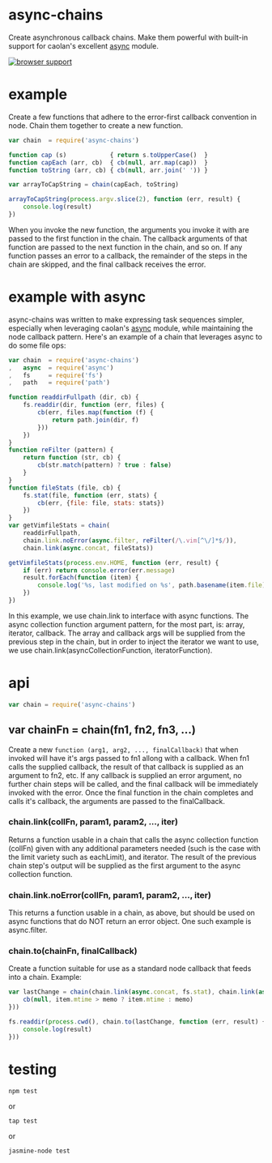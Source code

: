 async-chains
============

Create asynchronous callback chains. Make them powerful with built-in support for caolan's excellent [async](https://github.com/caolan/async) module.

[![browser support](http://ci.testling.com/jasonpincin/async-chains.png)](http://ci.testling.com/jasonpincin/async-chains)

# example

Create a few functions that adhere to the error-first callback convention in node. Chain them together to create a new function.  

```js
var chain  = require('async-chains')

function cap (s)            { return s.toUpperCase()  }
function capEach (arr, cb)  { cb(null, arr.map(cap))  }
function toString (arr, cb) { cb(null, arr.join(' ')) }

var arrayToCapString = chain(capEach, toString)

arrayToCapString(process.argv.slice(2), function (err, result) {
    console.log(result)
})
```

When you invoke the new function, the arguments you invoke it with are passed to the first function in the chain. The callback arguments 
of that function are passed to the next function in the chain, and so on. If any function passes an error to a callback, the remainder of the 
steps in the chain are skipped, and the final callback receives the error.

# example with async

async-chains was written to make expressing task sequences simpler, especially when leveraging caolan's [async](https://github.com/caolan/async) 
module, while maintaining the node callback pattern. Here's an example of a chain that leverages async to do some file ops:

```js
var chain  = require('async-chains')
,   async  = require('async')
,   fs     = require('fs')
,   path   = require('path')

function readdirFullpath (dir, cb) {
    fs.readdir(dir, function (err, files) {
        cb(err, files.map(function (f) {
            return path.join(dir, f)
        }))
    })
}
function reFilter (pattern) {
    return function (str, cb) {
        cb(str.match(pattern) ? true : false)
    }
}
function fileStats (file, cb) {
    fs.stat(file, function (err, stats) {
        cb(err, {file: file, stats: stats})
    })
}
var getVimfileStats = chain(
    readdirFullpath, 
    chain.link.noError(async.filter, reFilter(/\.vim[^\/]*$/)), 
    chain.link(async.concat, fileStats))

getVimfileStats(process.env.HOME, function (err, result) {
    if (err) return console.error(err.message)
    result.forEach(function (item) {
        console.log('%s, last modified on %s', path.basename(item.file), item.stats.mtime)
    })
})
```

In this example, we use chain.link to interface with async functions. The async collection function argument pattern, for the most part, 
is: array, iterator, callback. The array and callback args will be supplied from the previous step in the chain, but in order to inject 
the iterator we want to use, we use chain.link(asyncCollectionFunction, iteratorFunction).

# api

```js
var chain = require('async-chains')
```

## var chainFn = chain(fn1, fn2, fn3, ...)

Create a new `function (arg1, arg2, ..., finalCallback)` that when invoked will have it's args passed to fn1 allong with a callback. When fn1 
calls the supplied callback, the result of that callback is supplied as an argument to fn2, etc. If any callback is supplied an error argument, 
no further chain steps will be called, and the final callback will be immediately invoked with the error. Once the final function in the chain 
completes and calls it's callback, the arguments are passed to the finalCallback.

### chain.link(collFn, param1, param2, ..., iter)

Returns a function usable in a chain that calls the async collection function (collFn) given with any additional parameters needed (such is the case 
with the limit variety such as eachLimit), and iterator. The result of the previous chain step's output will be supplied as the first argument to 
the async collection function.

### chain.link.noError(collFn, param1, param2, ..., iter)

This returns a function usable in a chain, as above, but should be used on async functions that do NOT return an error object. One such example is 
async.filter.

### chain.to(chainFn, finalCallback)

Create a function suitable for use as a standard node callback that feeds into a chain. Example:

```js
var lastChange = chain(chain.link(async.concat, fs.stat), chain.link(async.reduce, 0, function (memo, item, cb) {
    cb(null, item.mtime > memo ? item.mtime : memo)
}))

fs.readdir(process.cwd(), chain.to(lastChange, function (err, result) {
    console.log(result)
}))
```

# testing

`npm test`

or 

`tap test`

or

`jasmine-node test`

